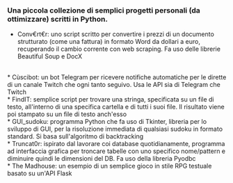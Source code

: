 ### Una piccola collezione di semplici progetti personali (da ottimizzare) scritti in Python.

* Conv€rt€r: uno script scritto per convertire i prezzi di un documento strutturato (come una fattura) in formato Word da dollari a euro, recuperando il cambio corrente con web scraping. Fa uso delle librerie Beautiful Soup e DocX
<br>
* Cùscibot: un bot Telegram per ricevere notifiche automatiche per le dirette di un canale Twitch che ogni tanto seguivo. Usa le API sia di Telegram che Twitch
<br>
* FindIT: semplice script per trovare una stringa, specificata su un file di testo, all'interno di una specifica cartella e di tutti i suoi file. Il risultato viene poi stampato su un file di testo anch'esso
<br>
* GUI_sudoku: programma Python che fa uso di Tkinter, libreria per lo sviluppo di GUI, per la risoluzione immediata di qualsiasi sudoku in formato standard. Si basa sull'algoritmo di backtracking
<br>
* Truncat0r: ispirato dal lavorare coi database quotidianamente, programma ad interfaccia grafica per troncare tabelle con uno specifico nome/pattern e diminuire quindi le dimensioni del DB. Fa uso della libreria Pyodbc
<br>
* The Madhouse: un esempio di un semplice gioco in stile RPG testuale basato su un'API Flask
